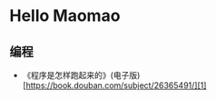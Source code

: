# Hello Maomao

## 编程
- 《程序是怎样跑起来的》(电子版) [https://book.douban.com/subject/26365491/][1]

[1]:	https://book.douban.com/subject/26365491/
